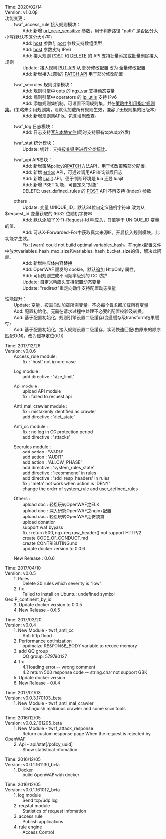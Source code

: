 Time: 2020/02/14  
Version: v1.0.0β  
功能变更：  
&emsp;&emsp;twaf_access_rule 接入规则模块：  
&emsp;&emsp;&emsp;&emsp;Add: 新增 [url_case_sensitive](https://github.com/titansec/OpenWAF#url_case_sensitive) 参数，用于判断路径 "path" 是否区分大小写(默认不区分大小写)  
&emsp;&emsp;&emsp;&emsp;Add: [host](https://github.com/titansec/OpenWAF#host) 参数与 [port](https://github.com/titansec/OpenWAF#port) 参数支持数组类型  
&emsp;&emsp;&emsp;&emsp;Add: [host](https://github.com/titansec/OpenWAF#host) 参数支持 IPv6  
&emsp;&emsp;&emsp;&emsp;Add: 接入规则 [POST](https://github.com/titansec/openwaf_api#access_rule_post) 和 [DELETE](https://github.com/titansec/openwaf_api#delete) 的 API 支持批量添加或批量删除接入规则  
&emsp;&emsp;&emsp;&emsp;Update: 接入规则 [PUT API](https://github.com/titansec/openwaf_api#put) 从 部分修改配置 改为 全量修改配置  
&emsp;&emsp;&emsp;&emsp;Add: 新增接入规则的 [PATCH API](https://github.com/titansec/openwaf_api#access_rule_patch) 用于部分修改配置  

&emsp;&emsp;twaf_secrules 规则引擎模块：  
&emsp;&emsp;&emsp;&emsp;Add: 规则引擎中 opts 的 [ngx_var](https://github.com/titansec/OpenWAF#ngx_var) 支持动态变量  
&emsp;&emsp;&emsp;&emsp;Add: 规则引擎中 operators 的 [ip_utils](https://github.com/titansec/OpenWAF#ip_utils) 支持 IPv6  
&emsp;&emsp;&emsp;&emsp;Add: 添加规则集机制。可设置不同规则集，并在[策略中引用指定规则集](https://github.com/titansec/OpenWAF#ruleset_ids)。(策略未引用规则集，则默认加载所有规则生效，兼容了无规则集的旧版本)  
&emsp;&emsp;&emsp;&emsp;Add: 新增[规则集APIs](https://github.com/titansec/openwaf_api#rule_set)。包含增删改查。  

&emsp;&emsp;twaf_log 日志模块：  
&emsp;&emsp;&emsp;&emsp;Add: 日志支持[写入本地文件](https://github.com/titansec/OpenWAF#twaf_log)(同时支持原有tcp/udp外发)  

&emsp;&emsp;twaf_stat 统计模块：  
&emsp;&emsp;&emsp;&emsp;Update: 统计：支持[按关键字进行分类统计](https://github.com/titansec/OpenWAF#shared_dict_key-1)。  

&emsp;&emsp;twaf_api API模块：  
&emsp;&emsp;&emsp;&emsp;Add: 新增策略policy的[PATCH](https://github.com/titansec/openwaf_api#policy_patch)方法API，用于修改策略部分配置。  
&emsp;&emsp;&emsp;&emsp;Add: 新增 [errlog](https://github.com/titansec/openwaf_api#errlog) API，可通过调用API查询错误日志  
&emsp;&emsp;&emsp;&emsp;Add: 新增 [luajit](https://github.com/titansec/openwaf_api#luajit) API，便于判断环境是 lua 还是 luajit  
&emsp;&emsp;&emsp;&emsp;Add: 新增 PSET 功能，可自定义“对象”  
&emsp;&emsp;&emsp;&emsp;DELETE: user_defined_rules 的 [POST](https://github.com/titansec/openwaf_api#user_defined_rules_post) API 不再支持 {index} 参数  

&emsp;&emsp;others：  
&emsp;&emsp;&emsp;&emsp;Update: 变量 UNIQUE_ID，默认34位自定义随机字符串 改为从 $request_id 变量获取的 16/32 位随机字符串  
&emsp;&emsp;&emsp;&emsp;Add: 默认添加了 X-Tt-Request-Id 响应头，其值等于 UNIQUE_ID 变量的值.  
&emsp;&emsp;&emsp;&emsp;Add: 可从X-Forwarded-For中获取真实来源IP。开启接入规则模块，此功能才生效。  
&emsp;&emsp;&emsp;&emsp;Fix: [warn] could not build optimal variables_hash。在nginx配置文件中放大variables_hash_max_size和variables_hash_bucket_size的值，解决此问题。  
&emsp;&emsp;&emsp;&emsp;Add: 新增响应体内容替换  
&emsp;&emsp;&emsp;&emsp;Add: OpenWAF 颁发的 cookie，默认追加 HttpOnly 属性。  
&emsp;&emsp;&emsp;&emsp;Add: 可用规则生成不同频率级别的 CC 防护  
&emsp;&emsp;&emsp;&emsp;Update: 自定义响应头支持配置动态变量  
&emsp;&emsp;&emsp;&emsp;Update: "redirect"重定向动作支持配置动态变量  

性能提升：  
&emsp;&emsp;Update: 变量，按需自动加载所需变量。不必每个请求都加载所有变量  
&emsp;&emsp;Add: 配置初始化。无需在请求过程中处理不必要的配置校验及转换。  
&emsp;&emsp;Add: 基于配置初始化，规则引擎设置二级缓存(变量缓存级transform结果缓存)  
&emsp;&emsp;Add: 基于配置初始化，接入规则设置二级缓存，实现快速匹配(由原来的顺序匹配O(N)，改为缓存定位O(1))  

Time: 2017/12/26  
Version: v0.0.6  
&emsp;&emsp;Access_rule module :  
&emsp;&emsp;&emsp;&emsp;fix : 'host' not ignore case  
    
&emsp;&emsp;Log module :  
&emsp;&emsp;&emsp;&emsp;add directive : 'size_limit'  
    
&emsp;&emsp;Api module :  
&emsp;&emsp;&emsp;&emsp;upload API module  
&emsp;&emsp;&emsp;&emsp;fix : failed to request api  
    
&emsp;&emsp;Anti_mal_crawler module :  
&emsp;&emsp;&emsp;&emsp;fix : mistakenly identified as crawler  
&emsp;&emsp;&emsp;&emsp;add directive : 'dict_state'  
    
&emsp;&emsp;Anti_cc module :  
&emsp;&emsp;&emsp;&emsp;fix : no log in CC protection period  
&emsp;&emsp;&emsp;&emsp;add directive : 'attacks'   
    
&emsp;&emsp;Secrules module :  
&emsp;&emsp;&emsp;&emsp;add action : 'WARN'  
&emsp;&emsp;&emsp;&emsp;add action : 'AUDIT'  
&emsp;&emsp;&emsp;&emsp;add action : 'ALLOW_PHASE'  
&emsp;&emsp;&emsp;&emsp;add directive : 'system_rules_state'  
&emsp;&emsp;&emsp;&emsp;add directive : 'recommend' in rules  
&emsp;&emsp;&emsp;&emsp;add directive : 'add_resp_headers' in rules  
&emsp;&emsp;&emsp;&emsp;fix : 'meta' not work when action is 'DENY'  
&emsp;&emsp;&emsp;&emsp;change the order of system_rule and user_defined_rules  
    
&emsp;&emsp;Others :  
&emsp;&emsp;&emsp;&emsp;upload doc : 轻松玩转OpenWAF之ELK  
&emsp;&emsp;&emsp;&emsp;upload doc : 深入研究OpenWAF之nginx配置  
&emsp;&emsp;&emsp;&emsp;upload doc : 轻松玩转OpenWAF之安装篇  
&emsp;&emsp;&emsp;&emsp;upload donation  
&emsp;&emsp;&emsp;&emsp;support waf bypass  
&emsp;&emsp;&emsp;&emsp;fix : return 500, ngx.req.raw_header() not support HTTP/2  
&emsp;&emsp;&emsp;&emsp;create CODE_OF_CONDUCT.md  
&emsp;&emsp;&emsp;&emsp;create CONTRIBUTING.md  
&emsp;&emsp;&emsp;&emsp;update docker version to 0.0.6  
    
&emsp;&emsp;New Release : 0.0.6  
    
Time: 2017/04/10  
Version: v0.0.5  
&emsp;&emsp;1. Rules  
&emsp;&emsp;&emsp;&emsp;Delete 30 rules which severity is "low".  
&emsp;&emsp;2. fix  
&emsp;&emsp;&emsp;&emsp;Failed to install on Ubuntu: undefined symbol GeoIP_continent_by_id  
&emsp;&emsp;3. Update docker version to 0.0.5  
&emsp;&emsp;4. New Release - 0.0.5  
    
Time: 2017/03/20  
Version: v0.0.4  
&emsp;&emsp;1. New Module - twaf_anti_cc  
&emsp;&emsp;&emsp;&emsp;Anti http flood  
&emsp;&emsp;2. Performance optimization  
&emsp;&emsp;&emsp;&emsp;optimaize RESPONSE_BODY variable to reduce memory  
&emsp;&emsp;3. add QQ group  
&emsp;&emsp;&emsp;&emsp;QQ group: 579790127  
&emsp;&emsp;4. fix  
&emsp;&emsp;&emsp;&emsp;4.1 loading error -- wrong comment  
&emsp;&emsp;&emsp;&emsp;4.2 return 500 response code -- string.char not support GBK  
&emsp;&emsp;5. Update docker version  
&emsp;&emsp;6. New Release - 0.0.4  
    
Time: 2017/01/03  
Version: v0.0.3.170103_beta  
&emsp;&emsp;1. New Module - twaf_anti_mal_crawler  
&emsp;&emsp;&emsp;&emsp;Distinguish malicious crawler and some scan tools  
    
Time: 2016/12/05  
Version: v0.0.2.161205_beta  
&emsp;&emsp;1. New Module - twaf_attack_response  
&emsp;&emsp;&emsp;&emsp;Return custom response page When the request is rejected by OpenWAF  
&emsp;&emsp;2. Api - api/stat[/policy_uuid]  
&emsp;&emsp;&emsp;&emsp;Show statistical infomation  
    
Time: 2016/12/05  
Version: v0.0.1.161130_beta  
&emsp;&emsp;1. Docker  
&emsp;&emsp;&emsp;&emsp;build OpenWAF with docker  
    
Time: 2016/12/05  
Version: v0.0.1.161012_beta  
&emsp;&emsp;1. log module  
&emsp;&emsp;&emsp;&emsp;Send tcp/udp log  
&emsp;&emsp;2. reqstat module  
&emsp;&emsp;&emsp;&emsp;Statistics of request infomation  
&emsp;&emsp;3. access rule  
&emsp;&emsp;&emsp;&emsp;Publish applications  
&emsp;&emsp;4. rule engine  
&emsp;&emsp;&emsp;&emsp;Access Control  
    